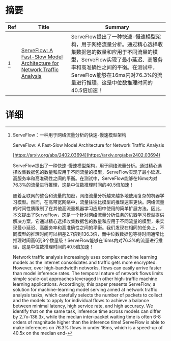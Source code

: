# 摘要

| Ref | Title | Summary |
| --- | --- | --- |
| [^1] | [ServeFlow: A Fast-Slow Model Architecture for Network Traffic Analysis](https://arxiv.org/abs/2402.03694) | ServeFlow提出了一种快速-慢速模型架构，用于网络流量分析。通过精心选择收集数据包的数量和应用于不同流量的模型，ServeFlow实现了最小延迟、高服务率和高准确性之间的平衡。在测试中，ServeFlow能够在16ms内对76.3%的流量进行推理，这是中位数推理时间的40.5倍加速！ |

# 详细

[^1]: ServeFlow：一种用于网络流量分析的快速-慢速模型架构

    ServeFlow: A Fast-Slow Model Architecture for Network Traffic Analysis

    [https://arxiv.org/abs/2402.03694](https://arxiv.org/abs/2402.03694)

    ServeFlow提出了一种快速-慢速模型架构，用于网络流量分析。通过精心选择收集数据包的数量和应用于不同流量的模型，ServeFlow实现了最小延迟、高服务率和高准确性之间的平衡。在测试中，ServeFlow能够在16ms内对76.3%的流量进行推理，这是中位数推理时间的40.5倍加速！

    

    随着互联网的整合和流量的加密，网络流量分析越来越多地使用复杂的机器学习模型。然而，在高带宽网络中，流量往往比模型的推理速率更快。网络流量的时间性质限制了在其他高流量机器学习应用中使用的简单扩展方法。因此，本文提出了ServeFlow，这是一个针对网络流量分析任务的机器学习模型提供解决方案，它通过精心选择收集数据包的数量和应用于不同流量的模型，来实现最小延迟、高服务率和高准确性之间的平衡。我们发现在相同的任务上，不同模型的推理时间可以相差2.7倍到136.3倍，而中位数数据包等待时间通常比推理时间高6到8个数量级！ServeFlow能够在16ms内对76.3%的流量进行推理，这是中位数推理时间的40.5倍加速！

    Network traffic analysis increasingly uses complex machine learning models as the internet consolidates and traffic gets more encrypted. However, over high-bandwidth networks, flows can easily arrive faster than model inference rates. The temporal nature of network flows limits simple scale-out approaches leveraged in other high-traffic machine learning applications. Accordingly, this paper presents ServeFlow, a solution for machine-learning model serving aimed at network traffic analysis tasks, which carefully selects the number of packets to collect and the models to apply for individual flows to achieve a balance between minimal latency, high service rate, and high accuracy. We identify that on the same task, inference time across models can differ by 2.7x-136.3x, while the median inter-packet waiting time is often 6-8 orders of magnitude higher than the inference time! ServeFlow is able to make inferences on 76.3% flows in under 16ms, which is a speed-up of 40.5x on the median end-
    

